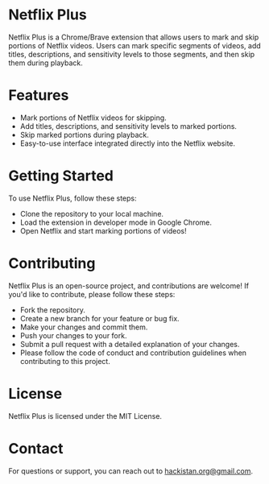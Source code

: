 # Netflix Plus
Netflix Plus is a Chrome/Brave extension that allows users to mark and skip portions of Netflix videos. Users can mark specific segments of videos, add titles, descriptions, and sensitivity levels to those segments, and then skip them during playback.

# Features
- Mark portions of Netflix videos for skipping.
- Add titles, descriptions, and sensitivity levels to marked portions.
- Skip marked portions during playback.
- Easy-to-use interface integrated directly into the Netflix website.

# Getting Started
To use Netflix Plus, follow these steps:
- Clone the repository to your local machine.
- Load the extension in developer mode in Google Chrome.
- Open Netflix and start marking portions of videos!

# Contributing
Netflix Plus is an open-source project, and contributions are welcome! If you'd like to contribute, please follow these steps:
- Fork the repository.
- Create a new branch for your feature or bug fix.
- Make your changes and commit them.
- Push your changes to your fork.
- Submit a pull request with a detailed explanation of your changes.
- Please follow the code of conduct and contribution guidelines when contributing to this project.

# License
Netflix Plus is licensed under the MIT License.

# Contact
For questions or support, you can reach out to hackistan.org@gmail.com.
